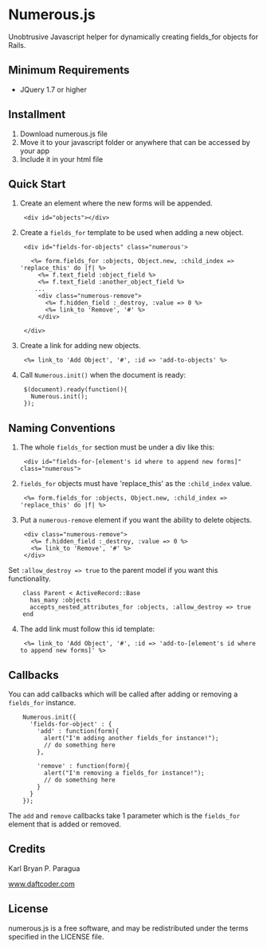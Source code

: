 # Numerous.js
Unobtrusive Javascript helper for dynamically creating fields_for objects for Rails.


## Minimum Requirements
- JQuery 1.7 or higher


## Installment
1. Download numerous.js file
2. Move it to your javascript folder or anywhere that can be accessed by your app
3. Include it in your html file


## Quick Start

1. Create an element where the new forms will be appended.

        <div id="objects"></div>


2. Create a `fields_for` template to be used when adding a new object. 

        <div id="fields-for-objects" class="numerous'>
        
          <%= form.fields_for :objects, Object.new, :child_index => 'replace_this' do |f| %>
            <%= f.text_field :object_field %>
            <%= f.text_field :another_object_field %>
           ...    
            <div class="numerous-remove">
              <%= f.hidden_field :_destroy, :value => 0 %>
              <%= link_to 'Remove', '#' %>
            </div>
        
        </div>


3. Create a link for adding new objects. 

        <%= link_to 'Add Object', '#', :id => 'add-to-objects' %>



4. Call `Numerous.init()` when the document is ready:

        $(document).ready(function(){
          Numerous.init();
        });



## Naming Conventions

1. The whole `fields_for` section must be under a div like this:

        <div id="fields-for-[element's id where to append new forms]" class="numerous">

2. `fields_for` objects must have 'replace_this' as the `:child_index` value.
        
        <%= form.fields_for :objects, Object.new, :child_index => 'replace_this' do |f| %>


3. Put a `numerous-remove` element if you want the ability to delete objects.
        
        <div class="numerous-remove">
          <%= f.hidden_field :_destroy, :value => 0 %>
          <%= link_to 'Remove', '#' %>
        </div>
      

  Set `:allow_destroy => true` to the parent model if you want this functionality.

        class Parent < ActiveRecord::Base
          has_many :objects
          accepts_nested_attributes_for :objects, :allow_destroy => true
        end


4. The add link must follow this id template:
        
        <%= link_to 'Add Object', '#', :id => 'add-to-[element's id where to append new forms]' %>


## Callbacks
You can add callbacks which will be called after adding or removing a `fields_for` instance.

        Numerous.init({
          'fields-for-object' : {
            'add' : function(form){
              alert("I'm adding another fields_for instance!");
              // do something here
            },
            
            'remove' : function(form){
              alert("I'm removing a fields_for instance!");
              // do something here
            }
          }
        });

The `add` and `remove` callbacks take 1 parameter which is the `fields_for` element that is added or removed. 

## Credits

Karl Bryan P. Paragua

www.daftcoder.com


## License

numerous.js is a free software, and may be redistributed under the terms specified in the LICENSE file.
